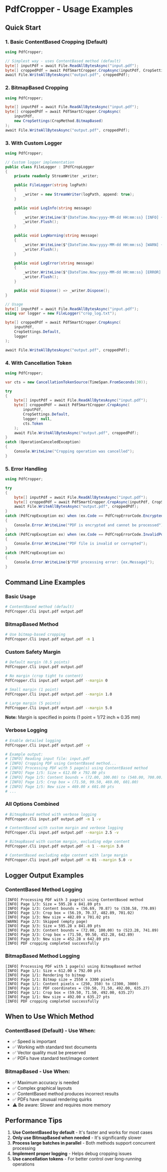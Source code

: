 # PdfCropper - Usage Examples

## Quick Start

### 1. Basic ContentBased Cropping (Default)

```csharp
using PdfCropper;

// Simplest way - uses ContentBased method (default)
byte[] inputPdf = await File.ReadAllBytesAsync("input.pdf");
byte[] croppedPdf = await PdfSmartCropper.CropAsync(inputPdf, CropSettings.Default);
await File.WriteAllBytesAsync("output.pdf", croppedPdf);
```

### 2. BitmapBased Cropping

```csharp
using PdfCropper;

byte[] inputPdf = await File.ReadAllBytesAsync("input.pdf");
byte[] croppedPdf = await PdfSmartCropper.CropAsync(
    inputPdf,
    new CropSettings(CropMethod.BitmapBased)
);
await File.WriteAllBytesAsync("output.pdf", croppedPdf);
```

### 3. With Custom Logger

```csharp
using PdfCropper;

// Custom logger implementation
public class FileLogger : IPdfCropLogger
{
    private readonly StreamWriter _writer;

    public FileLogger(string logPath)
    {
        _writer = new StreamWriter(logPath, append: true);
    }

    public void LogInfo(string message)
    {
        _writer.WriteLine($"{DateTime.Now:yyyy-MM-dd HH:mm:ss} [INFO] {message}");
        _writer.Flush();
    }

    public void LogWarning(string message)
    {
        _writer.WriteLine($"{DateTime.Now:yyyy-MM-dd HH:mm:ss} [WARN] {message}");
        _writer.Flush();
    }

    public void LogError(string message)
    {
        _writer.WriteLine($"{DateTime.Now:yyyy-MM-dd HH:mm:ss} [ERROR] {message}");
        _writer.Flush();
    }

    public void Dispose() => _writer.Dispose();
}

// Usage
byte[] inputPdf = await File.ReadAllBytesAsync("input.pdf");
using var logger = new FileLogger("crop_log.txt");

byte[] croppedPdf = await PdfSmartCropper.CropAsync(
    inputPdf, 
    CropSettings.Default,
    logger
);

await File.WriteAllBytesAsync("output.pdf", croppedPdf);
```

### 4. With Cancellation Token

```csharp
using PdfCropper;

var cts = new CancellationTokenSource(TimeSpan.FromSeconds(30));

try
{
    byte[] inputPdf = await File.ReadAllBytesAsync("input.pdf");
    byte[] croppedPdf = await PdfSmartCropper.CropAsync(
        inputPdf, 
        CropSettings.Default,
        logger: null,
        cts.Token
    );
    await File.WriteAllBytesAsync("output.pdf", croppedPdf);
}
catch (OperationCanceledException)
{
    Console.WriteLine("Cropping operation was cancelled");
}
```

### 5. Error Handling

```csharp
using PdfCropper;

try
{
    byte[] inputPdf = await File.ReadAllBytesAsync("input.pdf");
    byte[] croppedPdf = await PdfSmartCropper.CropAsync(inputPdf, CropSettings.Default);
    await File.WriteAllBytesAsync("output.pdf", croppedPdf);
}
catch (PdfCropException ex) when (ex.Code == PdfCropErrorCode.EncryptedPdf)
{
    Console.Error.WriteLine("PDF is encrypted and cannot be processed");
}
catch (PdfCropException ex) when (ex.Code == PdfCropErrorCode.InvalidPdf)
{
    Console.Error.WriteLine("PDF file is invalid or corrupted");
}
catch (PdfCropException ex)
{
    Console.Error.WriteLine($"PDF processing error: {ex.Message}");
}
```

## Command Line Examples

### Basic Usage

```bash
# ContentBased method (default)
PdfCropper.Cli input.pdf output.pdf
```

### BitmapBased Method

```bash
# Use bitmap-based cropping
PdfCropper.Cli input.pdf output.pdf -m 1
```

### Custom Safety Margin

```bash
# Default margin (0.5 points)
PdfCropper.Cli input.pdf output.pdf

# No margin (crop tight to content)
PdfCropper.Cli input.pdf output.pdf --margin 0

# Small margin (1 point)
PdfCropper.Cli input.pdf output.pdf --margin 1.0

# Large margin (5 points)
PdfCropper.Cli input.pdf output.pdf --margin 5.0
```

**Note:** Margin is specified in points (1 point = 1/72 inch ≈ 0.35 mm)

### Verbose Logging

```bash
# Enable detailed logging
PdfCropper.Cli input.pdf output.pdf -v

# Example output:
# [INFO] Reading input file: input.pdf
# [INFO] Cropping PDF using ContentBased method...
# [INFO] Processing PDF with 5 page(s) using ContentBased method
# [INFO] Page 1/5: Size = 612.00 x 792.00 pts
# [INFO] Page 1/5: Content bounds = (72.00, 100.00) to (540.00, 700.00)
# [INFO] Page 1/5: Crop box = (71.50, 99.50, 469.00, 601.00)
# [INFO] Page 1/5: New size = 469.00 x 601.00 pts
# ...
```

### All Options Combined

```bash
# BitmapBased method with verbose logging
PdfCropper.Cli input.pdf output.pdf -m 1 -v

# ContentBased with custom margin and verbose logging
PdfCropper.Cli input.pdf output.pdf --margin 2.5 -v

# BitmapBased with custom margin, excluding edge content
PdfCropper.Cli input.pdf output.pdf -m 1 --margin 3.0

# ContentBased excluding edge content with large margin
PdfCropper.Cli input.pdf output.pdf -m 01 --margin 5.0 -v
```

## Logger Output Examples

### ContentBased Method Logging

```
[INFO] Processing PDF with 3 page(s) using ContentBased method
[INFO] Page 1/3: Size = 595.28 x 841.89 pts
[INFO] Page 1/3: Content bounds = (56.69, 70.87) to (538.58, 770.89)
[INFO] Page 1/3: Crop box = (56.19, 70.37, 482.89, 701.02)
[INFO] Page 1/3: New size = 482.89 x 701.02 pts
[WARN] Page 2/3: Skipped (empty page)
[INFO] Page 3/3: Size = 595.28 x 841.89 pts
[INFO] Page 3/3: Content bounds = (72.00, 100.00) to (523.28, 741.89)
[INFO] Page 3/3: Crop box = (71.50, 99.50, 452.28, 642.89)
[INFO] Page 3/3: New size = 452.28 x 642.89 pts
[INFO] PDF cropping completed successfully
```

### BitmapBased Method Logging

```
[INFO] Processing PDF with 1 page(s) using BitmapBased method
[INFO] Page 1/1: Size = 612.00 x 792.00 pts
[INFO] Page 1/1: Rendering to bitmap
[INFO] Page 1/1: Bitmap size = 2550 x 3300 pixels
[INFO] Page 1/1: Content pixels = (250, 350) to (2300, 3000)
[INFO] Page 1/1: PDF coordinates = (59.50, 71.50, 492.00, 635.27)
[INFO] Page 1/1: Crop box = (59.50, 71.50, 492.00, 635.27)
[INFO] Page 1/1: New size = 492.00 x 635.27 pts
[INFO] PDF cropping completed successfully
```

## When to Use Which Method

### ContentBased (Default) - Use When:
- ✅ Speed is important
- ✅ Working with standard text documents
- ✅ Vector quality must be preserved
- ✅ PDFs have standard text/image content

### BitmapBased - Use When:
- ✅ Maximum accuracy is needed
- ✅ Complex graphical layouts
- ✅ ContentBased method produces incorrect results
- ✅ PDFs have unusual rendering quirks
- ⚠️ Be aware: Slower and requires more memory

## Performance Tips

1. **Use ContentBased by default** - It's faster and works for most cases
2. **Only use BitmapBased when needed** - It's significantly slower
3. **Process large batches in parallel** - Both methods support concurrent processing
4. **Implement proper logging** - Helps debug cropping issues
5. **Use cancellation tokens** - For better control over long-running operations
